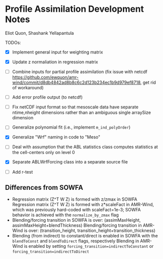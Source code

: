 # Profile Assimilation Development Notes
Eliot Quon, Shashank Yellapantula

TODOs:
- [x] Implement general input for weighting matrix
- [x] Update z normaliation in regression matrix
- [ ] Combine inputs for partial profile assimilation (fix issue with netcdf https://github.com/ewquon/amr-wind/commit/d8db4842ad8b8c6c2d123b234ec1b9d979ef8718, get rid of workaround)
- [ ] Add error profile output (to netcdf)
- [ ] Fix netCDF input format so that mesoscale data have separate ntime,nheight dimensions
      rather than an ambiguous single arraySize dimension
- [ ] Generalize polynomial fit (i.e., implement `m_ind_polyOrder`)
- [x] Generalize "Wrf" naming in code to "Meso"
- [ ] Deal with assumption that the ABL statistics class computes statistics at the cell-centers
      only on level 0
- [x] Separate ABLWrfForcing class into a separate source file
- [ ] Add r-test


## Differences from SOWFA

- Regression matrix (Z^T W Z) is formed with z/zmax in SOWFA
  Regression matrix (Z^T W Z) is formed with z*scaleFact in AMR-Wind, which was previously
    hard-coded with scaleFact=1e-3; SOWFA behavior is achieved with the `normalize_by_zmax` flag
- Blending/forcing transition in SOWFA is over:
    (assimMaxHeight, assimMaxHeight+blendThickness)
  Blending/forcing transition in AMR-Wind is over:
    (transition_height, transition_height+transition_thickness)
- Blending (from indirect) to constant/direct is enabled in SOWFA with the `blendToConst`
    and `blendToDirect` flags, respectively
  Blending in AMR-Wind is enabled by setting `forcing_transition=indirectToConstant` or
    `forcing_transition=indirectToDirect`

